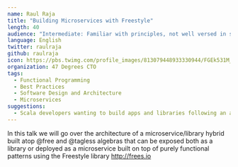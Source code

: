 ```yaml
---
name: Raul Raja
title: "Building Microservices with Freestyle"
length: 40
audience: "Intermediate: Familiar with principles, not well versed in specifics"
language: English
twitter: raulraja
github: raulraja
icon: https://pbs.twimg.com/profile_images/813079448933330944/FGEk531M_400x400.jpg
organization: 47 Degrees CTO
tags:
  - Functional Programming
  - Best Practices
  - Software Design and Architecture
  - Microservices
suggestions:
  - Scala developers wanting to build apps and libraries following an a FP style
---
```

In this talk we will go over the architecture of a microservice/library hybrid built atop @free and @tagless algebras that can be exposed both as a library or deployed as a microservice built on top of purely functional patterns using the Freestyle library http://frees.io
